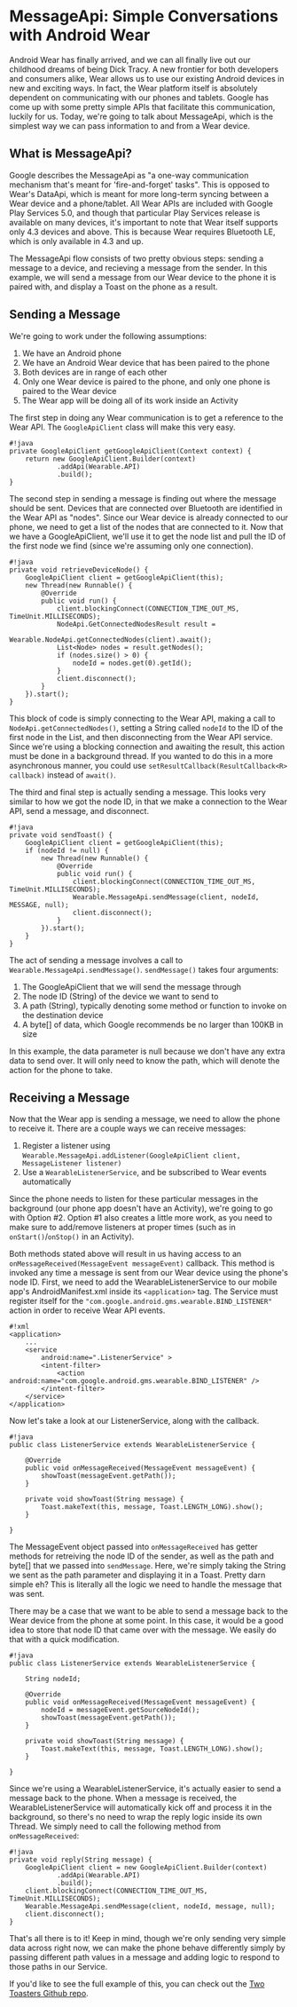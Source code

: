 # MessageApi: Simple Conversations with Android Wear
<!--
    Author: Curtis Martin
    Categories: development
    Tags: wear, messageapi, bluetooth
-->

Android Wear has finally arrived, and we can all finally live out our childhood dreams of being Dick Tracy. A new frontier for both developers and consumers alike, Wear allows us to use our existing Android devices in new and exciting ways. In fact, the Wear platform itself is absolutely dependent on communicating with our phones and tablets. Google has come up with some pretty simple APIs that facilitate this communication, luckily for us. Today, we're going to talk about MessageApi, which is the simplest way we can pass information to and from a Wear device.

## What is MessageApi?

Google describes the MessageApi as "a one-way communication mechanism that's meant for 'fire-and-forget' tasks". This is opposed to Wear's DataApi, which is meant for more long-term syncing between a Wear device and a phone/tablet. All Wear APIs are included with Google Play Services 5.0, and though that particular Play Services release is available on many devices, it's important to note that Wear itself supports only 4.3 devices and above. This is because Wear requires Bluetooth LE, which is only available in 4.3 and up.

The MessageApi flow consists of two pretty obvious steps: sending a message to a device, and recieving a message from the sender. In this example, we will send a message from our Wear device to the phone it is paired with, and display a Toast on the phone as a result.

## Sending a Message

We're going to work under the following assumptions:

1. We have an Android phone
2. We have an Android Wear device that has been paired to the phone
3. Both devices are in range of each other
4. Only one Wear device is paired to the phone, and only one phone is paired to the Wear device
5. The Wear app will be doing all of its work inside an Activity

The first step in doing any Wear communication is to get a reference to the Wear API. The ```GoogleApiClient``` class will make this very easy.

	#!java
	private GoogleApiClient getGoogleApiClient(Context context) {
        return new GoogleApiClient.Builder(context)
                .addApi(Wearable.API)
                .build();
    }

The second step in sending a message is finding out where the message should be sent. Devices that are connected over Bluetooth are identified in the Wear API as "nodes". Since our Wear device is already connected to our phone, we need to get a list of the nodes that are connected to it. Now that we have a GoogleApiClient, we'll use it to get the node list and pull the ID of the first node we find (since we're assuming only one connection).

	#!java
	private void retrieveDeviceNode() {
		GoogleApiClient client = getGoogleApiClient(this);
        new Thread(new Runnable() {
            @Override
            public void run() {
                client.blockingConnect(CONNECTION_TIME_OUT_MS, TimeUnit.MILLISECONDS);
                NodeApi.GetConnectedNodesResult result =
                        Wearable.NodeApi.getConnectedNodes(client).await();
                List<Node> nodes = result.getNodes();
                if (nodes.size() > 0) {
                    nodeId = nodes.get(0).getId();
                }
                client.disconnect();
            }
        }).start();
    }

This block of code is simply connecting to the Wear API, making a call to ```NodeApi.getConnectedNodes()```, setting a String called ```nodeId``` to the ID of the first node in the List, and then disconnecting from the Wear API service. Since we're using a blocking connection and awaiting the result, this action must be done in a background thread. If you wanted to do this in a more asynchronous manner, you could use ```setResultCallback(ResultCallback<R> callback)``` instead of ```await()```.

The third and final step is actually sending a message. This looks very similar to how we got the node ID, in that we make a connection to the Wear API, send a message, and disconnect.

	#!java
	private void sendToast() {
		GoogleApiClient client = getGoogleApiClient(this);
        if (nodeId != null) {
            new Thread(new Runnable() {
                @Override
                public void run() {
                    client.blockingConnect(CONNECTION_TIME_OUT_MS, TimeUnit.MILLISECONDS);
                    Wearable.MessageApi.sendMessage(client, nodeId, MESSAGE, null);
                    client.disconnect();
                }
            }).start();
        }
    }

The act of sending a message involves a call to ```Wearable.MessageApi.sendMessage()```. ```sendMessage()``` takes four arguments:

1. The GoogleApiClient that we will send the message through
2. The node ID (String) of the device we want to send to
3. A path (String), typically denoting some method or function to invoke on the destination device
4. A byte[] of data, which Google recommends be no larger than 100KB in size

In this example, the data parameter is null because we don't have any extra data to send over. It will only need to know the path, which will denote the action for the phone to take.

## Receiving a Message

Now that the Wear app is sending a message, we need to allow the phone to receive it. There are a couple ways we can receive messages:

1. Register a listener using ```Wearable.MessageApi.addListener(GoogleApiClient client, MessageListener listener)```
2. Use a ```WearableListenerService```, and be subscribed to Wear events automatically

Since the phone needs to listen for these particular messages in the background (our phone app doesn't have an Activity), we're going to go with Option #2. Option #1 also creates a little more work, as you need to make sure to add/remove listeners at proper times (such as in ```onStart()```/```onStop()``` in an Activity).

Both methods stated above will result in us having access to an ```onMessageReceived(MessageEvent messageEvent)``` callback. This method is invoked any time a message is sent from our Wear device using the phone's node ID. First, we need to add the WearableListenerService to our mobile app's AndroidManifest.xml inside its ```<application>``` tag. The Service must register itself for the ```"com.google.android.gms.wearable.BIND_LISTENER"``` action in order to receive Wear API events.

	#!xml
	<application>
		...
		<service
            android:name=".ListenerService" >
            <intent-filter>
                <action android:name="com.google.android.gms.wearable.BIND_LISTENER" />
            </intent-filter>
        </service>
    </application>

Now let's take a look at our ListenerService, along with the callback.

	#!java
	public class ListenerService extends WearableListenerService {

	    @Override
	    public void onMessageReceived(MessageEvent messageEvent) {
	        showToast(messageEvent.getPath());
	    }

	    private void showToast(String message) {
	        Toast.makeText(this, message, Toast.LENGTH_LONG).show();
	    }

	}

The MessageEvent object passed into ```onMessageReceived``` has getter methods for retreiving the node ID of the sender, as well as the path and byte[] that we passed into ```sendMessage```. Here, we're simply taking the String we sent as the path parameter and displaying it in a Toast. Pretty darn simple eh? This is literally all the logic we need to handle the message that was sent.

There may be a case that we want to be able to send a message back to the Wear device from the phone at some point. In this case, it would be a good idea to store that node ID that came over with the message. We easily do that with a quick modification.

	#!java
	public class ListenerService extends WearableListenerService {

	    String nodeId;
	    
	    @Override
	    public void onMessageReceived(MessageEvent messageEvent) {
	        nodeId = messageEvent.getSourceNodeId();
	        showToast(messageEvent.getPath());
	    }

	    private void showToast(String message) {
	        Toast.makeText(this, message, Toast.LENGTH_LONG).show();
	    }

	}

Since we're using a WearableListenerService, it's actually easier to send a message back to the phone. When a message is received, the WearableListenerService will automatically kick off and process it in the background, so there's no need to wrap the reply logic inside its own Thread. We simply need to call the following method from ```onMessageReceived```:

	#!java
	private void reply(String message) {
		GoogleApiClient client = new GoogleApiClient.Builder(context)
				.addApi(Wearable.API)
                .build();
		client.blockingConnect(CONNECTION_TIME_OUT_MS, TimeUnit.MILLISECONDS);
        Wearable.MessageApi.sendMessage(client, nodeId, message, null);
        client.disconnect();
	}

That's all there is to it! Keep in mind, though we're only sending very simple data across right now, we can make the phone behave differently simply by passing different path values in a message and adding logic to respond to those paths in our Service.

If you'd like to see the full example of this, you can check out the [Two Toasters Github repo](https://github.com/twotoasters/Wear-MessageApiDemo).